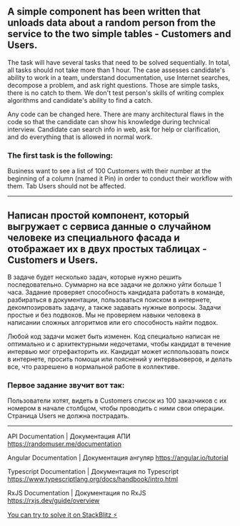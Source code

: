 ## A simple component has been written that unloads data about a random person from the service to the two simple tables - Customers and Users.

The task will have several tasks that need to be solved sequentially. In total, all tasks should not take more than 1 hour.
The case assesses candidate's ability to work in a team, understand documentation, use Internet searches, decompose a problem, and ask right questions.
Those are simple tasks, there is no catch to them. We don't test person's skills of writing complex algorithms and candidate's ability to find a catch.

Any code can be changed here. There are many architectural flaws in the code so that the candidate can show his knowledge during technical interview.
Candidate can search info in web, ask for help or clarification, and do everything that is allowed in normal work.

### The first task is the following:

Business want to see a list of 100 Customers with their number at the beginning of a column (named it Pin) in order to conduct their workflow with them.
Tab Users should not be affected.

---

## Написан простой компонент, который выгружает с сервиса данные о случайном человеке из специального фасада и отображает их в двух простых таблицах - Customers и Users.

В задаче будет несколько задач, которые нужно решить последовательно. Суммарно на все задачи не должно уйти больше 1 часа.
Задание проверяет способность кандидата работать в команде, разбираться в документации, пользоваться поиском в интернете, декомпозировать задачу, а также задавать нужные вопросы.
Задачи простые и без подвохов. Мы не проверяем навыки человека в написании сложных алгоритмов или его способность найти подвох.

Любой код задачи может быть изменен. Код специально написан не оптимально и с архитектурными недочетами, чтобы кандидат в течение интервью мог отрефакторить их.
Кандидат может исппользовать поиск в интернете, просить помощи или пояснений у интервьюверов, и делать все, что разрешено в нормальной работе в коллективе.

### Первое задание звучит вот так:

Пользователи хотят, видеть в Customers список из 100 заказчиков с их номером в начале столбцом, чтобы проводить с ними свои операции.
Страница Users не должна пострадать.

---

API Documentation | Документация АПИ
https://randomuser.me/documentation

Angular Documentation | Документация ангуляр
https://angular.io/tutorial

Typescript Documentation | Документация по Typescript
https://www.typescriptlang.org/docs/handbook/intro.html

RxJS Documentation | Документация по RxJS
https://rxjs.dev/guide/overview

[You can try to solve it on StackBlitz ⚡️](https://stackblitz.com/edit/2022-angular-bss-rxjs-gtph19?file=README.md)
